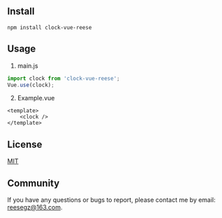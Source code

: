 ## Install
```
npm install clock-vue-reese
```
## Usage
1. main.js
```js
import clock from 'clock-vue-reese';
Vue.use(clock);
```
2. Example.vue
```vue
<template>
    <clock />
</template>
```
## License
[MIT](http://opensource.org/licenses/MIT)

## Community
If you have any questions or bugs to report, please contact me by email: reesegz@163.com.
